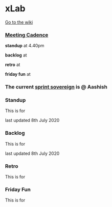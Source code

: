 # xLab

[Go to the wiki](https://github.com/DeloitteDigitalUK/xLab/wiki)


### [Meeting Cadence](https://github.com/DeloitteDigitalUK/xLab/wiki/Meeting-Cadence)

**standup** at 4.40pm

**backlog** at

**retro** at

**friday fun** at


### The current [sprint sovereign](https://github.com/DeloitteDigitalUK/xLab/wiki/Sprint-Sovereign,-DRIs,-etc) is @ Aashish

### Standup
This is for

last updated 8th July 2020

### Backlog
This is for

last updated 8th July 2020

### Retro
This is for



### Friday Fun
This is for


